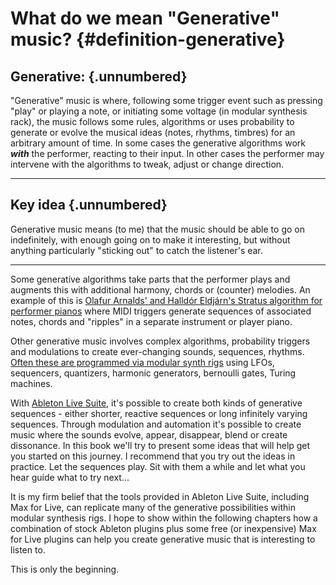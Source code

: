 # What do we mean "Generative" music? {#definition-generative}

## Generative: {.unnumbered}

"Generative" music is where, following some trigger event such as pressing
"play" or playing a note, or initiating some voltage (in modular synthesis
rack), the music follows some rules, algorithms or uses probability to generate
or evolve the musical ideas (notes, rhythms, timbres) for an arbitrary amount of
time. In some cases the generative algorithms work ***with*** the performer,
reacting to their input. In other cases the performer may intervene with the
algorithms to tweak, adjust or change direction.
  
------------------------------------------------------------------------

## Key idea {.unnumbered}

Generative music means (to me) that the music should be able to go on
indefinitely, with enough going on to make it interesting, but without anything
particularly "sticking out" to catch the listener's ear.

------------------------------------------------------------------------
  
Some generative algorithms take parts that the performer plays and augments this
with additional harmony, chords or (counter) melodies. An example of this is
[Olafur Arnalds' and Halldór Eldjárn's Stratus algorithm for performer
pianos](https://www.youtube.com/watch?v=ktxkEBT5CB0) where MIDI triggers
generate sequences of associated notes, chords and "ripples" in a separate
instrument or player piano.
  
Other generative music involves complex algorithms, probability triggers and
modulations to create ever-changing sounds, sequences, rhythms. [Often these are
programmed via modular synth rigs](https://www.youtube.com/watch?v=uNz1XfVfJak)
using LFOs, sequencers, quantizers, harmonic generators, bernoulli gates, Turing
machines.
  
With [Ableton Live Suite](https://www.ableton.com/en/live/), it's possible to
create both kinds of generative sequences - either shorter, reactive sequences
or long infinitely varying sequences. Through modulation and automation it's
possible to create music where the sounds evolve, appear, disappear, blend or
create dissonance. In this book we'll try to present some ideas that will help
get you started on this journey. I recommend that you try out the ideas in
practice. Let the sequences play. Sit with them a while and let what you hear
guide what to try next...
  
It is my firm belief that the tools provided in Ableton Live Suite, including
Max for Live, can replicate many of the generative possibilities within modular
synthesis rigs. I hope to show within the following chapters how a combination
of stock Ableton plugins plus some free (or inexpensive) Max for Live plugins
can help you create generative music that is interesting to listen to.
  
This is only the beginning.
